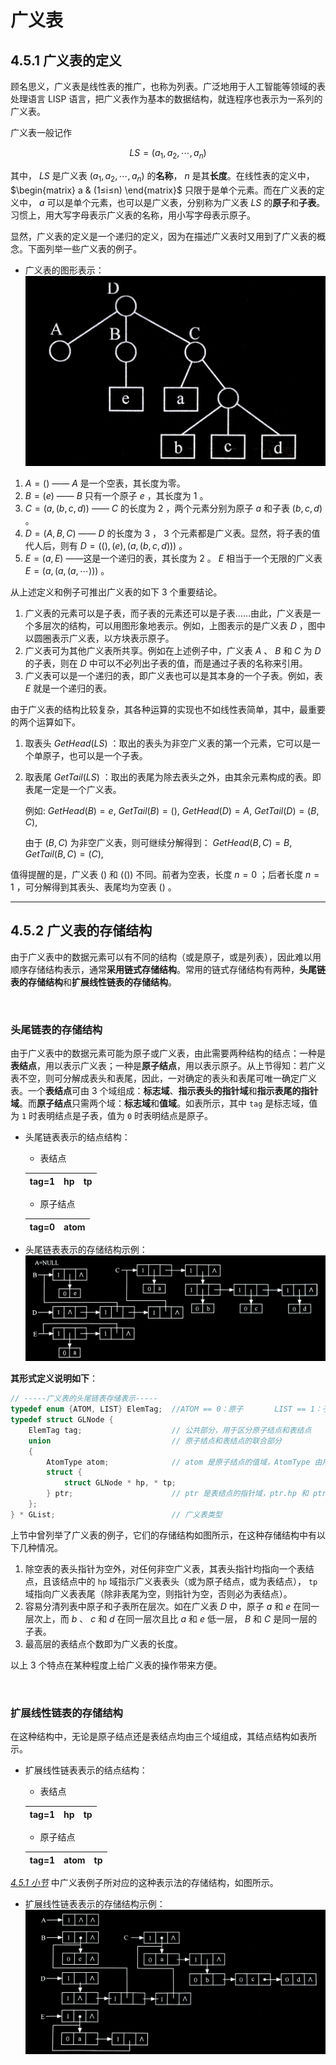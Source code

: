 # 广义表

## <span id="4.5.1广义表的定义">**4.5.1 广义表的定义**</span>
顾名思义，广义表是线性表的推广，也称为列表。广泛地用于人工智能等领域的表处理语言 LISP 语言，把广义表作为基本的数据结构，就连程序也表示为一系列的广义表。

广义表一般记作

$$LS=(a_1,a_2,\cdots ,a_n)$$

其中， $LS$ 是广义表 $(a_1,a_2,\cdots ,a_n)$ 的**名称**， $n$ 是其**长度**。在线性表的定义中， $\begin{matrix} a & (1≤i≤n) \end{matrix}$ 只限于是单个元素。而在广义表的定义中， $a$ 可以是单个元素，也可以是广义表，分别称为广义表 $LS$ 的**原子**和**子表**。习惯上，用大写字母表示广义表的名称，用小写字母表示原子。

显然，广义表的定义是一个递归的定义，因为在描述广义表时又用到了广义表的概念。下面列举一些广义表的例子。

- 广义表的图形表示：
  ![广义表的图形表示](img/广义表的图形表示.jpg "广义表的图形表示")

1. $A=()$ —— $A$ 是一个空表，其长度为零。
2. $B=(e)$ —— $B$ 只有一个原子 $e$ ，其长度为 $1$ 。
3. $C=(a,(b,c,d))$ —— $C$ 的长度为 $2$ ，两个元素分别为原子 $a$ 和子表 $(b,c,d)$ 。
4. $D=(A,B,C)$ —— $D$ 的长度为 $3$ ， $3$ 个元素都是广义表。显然，将子表的值代人后，则有 $D=((),(e),(a,(b,c,d)))$ 。
5. $E=(a,E)$ ——这是一个递归的表，其长度为 $2$ 。 $E$ 相当于一个无限的广义表 $E=(a,(a,(a,\cdots)))$ 。

从上述定义和例子可推出广义表的如下 3 个重要结论。
1. 广义表的元素可以是子表，而子表的元素还可以是子表……由此，广义表是一个多层次的结构，可以用图形象地表示。例如，上图表示的是广义表 $D$ ，图中以圆圈表示广义表，以方块表示原子。
2. 广义表可为其他广义表所共享。例如在上述例子中，广义表 $A$ 、 $B$ 和 $C$ 为 $D$ 的子表，则在 $D$ 中可以不必列出子表的值，而是通过子表的名称来引用。
3. 广义表可以是一个递归的表，即广义表也可以是其本身的一个子表。例如，表 $E$ 就是一个递归的表。

由于广义表的结构比较复杂，其各种运算的实现也不如线性表简单，其中，最重要的两个运算如下。
1. 取表头 $GetHead(LS)$ ：取出的表头为非空广义表的第一个元素，它可以是一个单原子，也可以是一个子表。
2. 取表尾 $GetTail(LS)$ ：取出的表尾为除去表头之外，由其余元素构成的表。即表尾一定是一个广义表。

   例如:
   $GetHead(B)=e,$
   $GetTail(B)=(),$
   $GetHead(D)=A,$
   $GetTail(D)=(B,C),$

   由于 $(B,C)$ 为非空广义表，则可继续分解得到：
   $GetHead(B,C)=B,$
   $GetTail(B,C)=(C),$

值得提醒的是，广义表 $()$ 和 $(())$ 不同。前者为空表，长度 $n=0$ ；后者长度 $n=1$ ，可分解得到其表头、表尾均为空表 $()$ 。


---


## 4.5.2 广义表的存储结构
由于广义表中的数据元素可以有不同的结构（或是原子，或是列表），因此难以用顺序存储结构表示，通常**采用链式存储结构**。常用的链式存储结构有两种，**头尾链表的存储结构**和**扩展线性链表的存储结构**。

<br>

### 头尾链表的存储结构
由于广义表中的数据元素可能为原子或广义表，由此需要两种结构的结点：一种是**表结点**，用以表示广义表；一种是**原子结点**，用以表示原子。从上节得知：若广义表不空，则可分解成表头和表尾，因此，一对确定的表头和表尾可唯一确定广义表。一个**表结点**可由 3 个域组成：**标志域**、**指示表头的指针域**和**指示表尾的指针域**。而**原子结点**只需两个域：**标志域**和**值域**。如表所示，其中 `tag` 是标志域，值为 `1` 时表明结点是子表，值为 `0` 时表明结点是原子。

- 头尾链表表示的结点结构：

  - 表结点

  | tag=1 | hp | tp |
  |:-----:|:--:|:--:|

  - 原子结点

  | tag=0 | atom |
  |:-----:|:----:|

- 头尾链表表示的存储结构示例：
  ![头尾链表表示的存储结构示例](img/头尾链表表示的存储结构示例.jpg "头尾链表表示的存储结构示例")

**其形式定义说明如下**：

```cpp
// -----广义表的头尾链表存储表示-----
typedef enum {ATOM, LIST} ElemTag;  //ATOM == 0：原子       LIST == 1：子表
typedef struct GLNode {
    ElemTag tag;                    // 公共部分，用于区分原子结点和表结点
    union                           // 原子结点和表结点的联合部分
    {
        AtomType atom;              // atom 是原子结点的值域，AtomType 由用户定义
        struct {
            struct GLNode * hp, * tp;
        } ptr;                      // ptr 是表结点的指针域，ptr.hp 和 ptr.tp 分别指向表头和表尾
    };
} * GList;                          // 广义表类型
```

上节中曾列举了广义表的例子，它们的存储结构如图所示，在这种存储结构中有以下几种情况。

1. 除空表的表头指针为空外，对任何非空广义表，其表头指针均指向一个表结点，且该结点中的 `hp` 域指示广义表表头（或为原子结点，或为表结点）， `tp` 域指向广义表表尾（除非表尾为空，则指针为空，否则必为表结点）。
2. 容易分清列表中原子和子表所在层次。如在广义表 $D$ 中，原子 $a$ 和 $e$ 在同一层次上，而 $b$ 、 $c$ 和 $d$ 在同一层次且比 $a$ 和 $e$ 低一层， $B$ 和 $C$ 是同一层的子表。
3. 最高层的表结点个数即为广义表的长度。

以上 3 个特点在某种程度上给广义表的操作带来方便。

<br>

### 扩展线性链表的存储结构
在这种结构中，无论是原子结点还是表结点均由三个域组成，其结点结构如表所示。

- 扩展线性链表表示的结点结构：
  
  - 表结点

  | tag=1 | hp | tp |
  |:-----:|:--:|:--:|

  - 原子结点

  | tag=1 | atom | tp |
  |:-----:|:----:|:--:|

[*4.5.1 小节*](#4.5.1广义表的定义) 中广义表例子所对应的这种表示法的存储结构，如图所示。

- 扩展线性链表表示的存储结构示例：
  ![扩展线性链表表示的存储结构示例](img/扩展线性链表表示的存储结构示例.jpg "扩展线性链表表示的存储结构示例")

